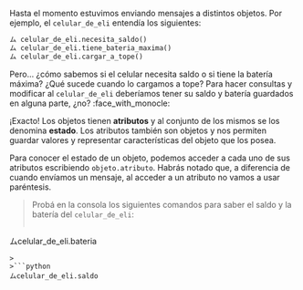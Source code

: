 Hasta el momento estuvimos enviando mensajes a distintos objetos. Por ejemplo, el `celular_de_eli` entendía los siguientes:

```python
ム celular_de_eli.necesita_saldo()
ム celular_de_eli.tiene_bateria_maxima()
ム celular_de_eli.cargar_a_tope()
```

Pero… ¿cómo sabemos si el celular necesita saldo o si tiene la batería máxima? ¿Qué sucede cuando lo cargamos a tope? Para hacer consultas y modificar al `celular_de_eli` deberíamos tener su saldo y batería guardados en alguna parte, ¿no? :face_with_monocle:

¡Exacto! Los objetos tienen **atributos** y al conjunto de los mismos se los denomina **estado**. Los atributos también son objetos y nos permiten guardar valores y representar características del objeto que los posea. 

Para conocer el estado de un objeto, podemos acceder a cada uno de sus atributos escribiendo `objeto.atributo`. Habrás notado que, a diferencia de cuando envíamos un mensaje, al acceder a un atributo no vamos a usar paréntesis.

> Probá en la consola los siguientes comandos para saber el saldo y la batería del `celular_de_eli`:
>
>```python
ムcelular_de_eli.bateria
```
>
>```python
ムcelular_de_eli.saldo
```